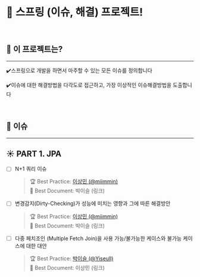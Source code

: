 # 🌱 스프링 (이슈, 해결) 프로젝트!

<br>


## 🌱 이 프로젝트는?
***

✔️스프링으로 개발을 하면서 마주할 수 있는 모든 이슈를 정의합니다

✔️이슈에 대한 해결방법을 다각도로 접근하고, 가장 이상적인 이슈해결방법을 도출합니다

<br>

## 🌱 이슈
***
## ☀️ PART 1. JPA

- [ ] N+1 쿼리 이슈
  > 🏆 Best Practice: [이상민 (@miimmin)](https://github.com/Spring-Issue-solving/All-Spring-Issues/tree/main/N%2B1%20Query%20Problem/sangmin) <br>
  > 💎️ Best Document: 박이슬 (링크)

- [ ] 변경감지(Dirty-Checking)가 성능에 미치는 영향과 그에 따른 해결방안

  > 🏆 Best Practice: [이상민 (@miimmin)](https://github.com/Spring-Issue-solving/All-Spring-Issues/tree/main/JPA-DirtyChecking%20Performance%20Issue/sangmin) <br>
  > 💎️ Best Document: 박이슬 (링크)

- [ ] 다중 페치조인 (Multiple Fetch Join)을 사용 가능/불가능한 케이스와 불가능 케이스에 대한 대안
  > 🏆 Best Practice: [박이슬 (@Yiseull)](https://github.com/Spring-Issue-solving/All-Spring-Issues/tree/main/Can%20or%20Cannot%20Multiple-Fetch-Join/yiseull) <br>
  > 💎️ Best Document: 이상민 (링크)



